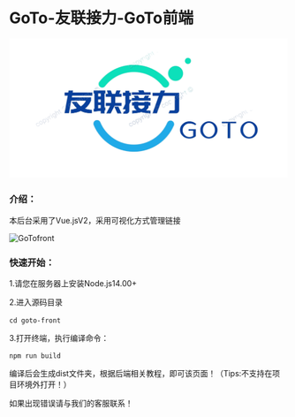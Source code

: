 # GoTo-友联接力-GoTo前端

![GoTologo](/help/Screenshot_20221107_205939%20(1).png)

### 介绍：


本后台采用了Vue.jsV2，采用可视化方式管理链接

![GoTofront](https://www.sunzishaokao.com/cdn/gotolink/gitee/Gotofront.jpg)

### 快速开始：

 1.请您在服务器上安装Node.js14.00+
  
 2.进入源码目录

   `cd goto-front`
 
 3.打开终端，执行编译命令：


```
npm run build
```

编译后会生成dist文件夹，根据后端相关教程，即可该页面！（Tips:不支持在项目环境外打开！）

如果出现错误请与我们的客服联系！



